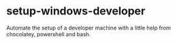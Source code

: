 # setup-windows-developer
Automate the setup of a developer machine with a little help from chocolatey, powershell and bash.
